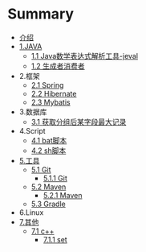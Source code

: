 # Summary

* [介绍](README.md)
* [1.JAVA](1-java.md)
  * [1.1 Java数学表达式解析工具-jeval](11-jeval.md)
  * [1.2 生成者消费者](12-Producer_Consumer.md)
* 2.框架
  * [2.1 Spring](21-spring.md)
  * [2.2 Hibernate](22-hibernate.md)
  * [2.3 Mybatis](23-mybatis.md)
* 3.数据库
  * [3.1 获取分组后某字段最大记录](31-mysql-group-field-biggest-record.md)
* 4.Script
  * [4.1 bat脚本](41-bat_script.md)
  * [4.2 sh脚本](42-sh_script.md)
* [5.工具](5gong-ju.md)
  * [5.1 Git](51-git.md)
    * [5.1.1  Git](51-git/511-git.md)
  * [5.2 Maven](52-maven.md)
    * [5.2.1  Maven](52-maven/521-maven.md)
  * [5.3 Gradle](53-gradle.md)
* 6.Linux
* [7.其他](7other.md)
  * [7.1 c++](7other/71-c++.md)
    * [7.1.1 set](7other/71-c++/711-set.md)

